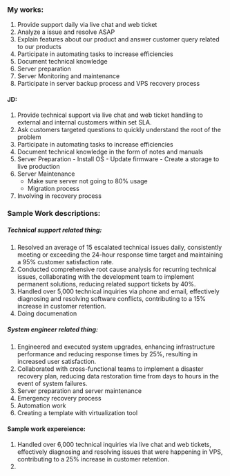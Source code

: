 ### My works:

1. Provide support daily via live chat and web ticket
2. Analyze a issue and resolve ASAP
3. Explain features about our product and answer customer query related to our products
4. Participate in automating tasks to increase efficiencies
5. Document technical knowledge
6. Server preparation
7. Server Monitoring and maintenance
8. Participate in server backup process and VPS recovery process


#### JD:
1. Provide technical support via live chat and web ticket handling to external and internal customers within set SLA.
2. Ask customers targeted questions to quickly understand the root of the problem
3. Participate in automating tasks to increase efficiencies
4. Document technical knowledge in the form of notes and manuals
5. Server Preparation
	   - Install OS
	   - Update firmware
	   - Create a storage to live production
6.  Server Maintenance
	 - Make sure server not going to 80% usage
	 - Migration process
7. Involving in recovery process

### Sample Work descriptions:

##### Technical support related thing:
1. Resolved an average of 15 escalated technical issues daily, consistently meeting or exceeding the 24-hour response time target and maintaining a 95% customer satisfaction rate.
2. Conducted comprehensive root cause analysis for recurring technical issues, collaborating with the development team to implement permanent solutions, reducing related support tickets by 40%.
3. Handled over 5,000 technical inquiries via phone and email, effectively diagnosing and resolving software conflicts, contributing to a 15% increase in customer retention.
4. Doing documenation

##### System engineer related thing:
1. Engineered and executed system upgrades, enhancing infrastructure performance and reducing response times by 25%, resulting in increased user satisfaction.
2. Collaborated with cross-functional teams to implement a disaster recovery plan, reducing data restoration time from days to hours in the event of system failures.
3. Server preparation and server maintenance
4. Emergency recovery process
5. Automation work
6. Creating a template with virtualization tool


#### Sample work expereience:

1. Handled over 6,000 technical inquiries via live chat and web tickets, effectively diagnosing and resolving issues that were happening in VPS, contributing to a 25% increase in customer retention.
2. 